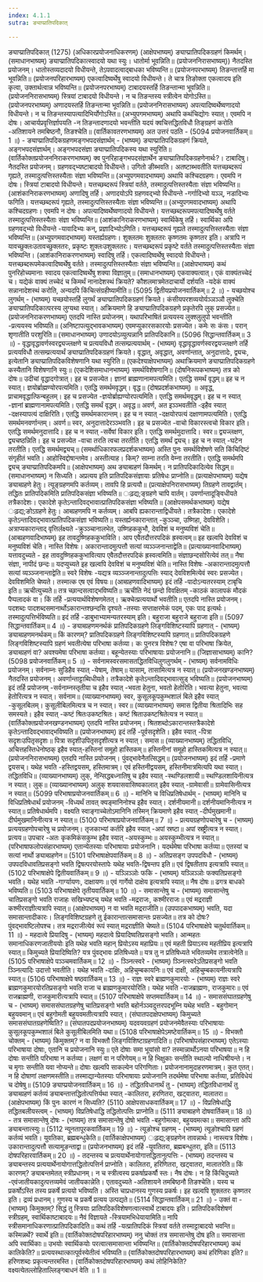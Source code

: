 ```yaml
---
index: 4.1.1
sutra: ङ्याप्प्रातिपदिकात्

---
```

 ङ्याप्प्रातिपदिकात् (1275) (अधिकारप्रयोजनाधिकरणम्) (आक्षेपभाष्यम्) ङ्याप्प्रातिपदिकग्रहणं किमर्थम्। (समाधानभाष्यम्) ङ्याप्प्रातिपदिकात्स्वादयो यथा स्युः। धातोर्मा भूवन्निति॥ (प्रयोजननिरासभाष्यम्)) नैतदस्ति प्रयोजनम्। धातोस्तव्यदादयो विधीयन्ते, तेऽपवादत्वाद्बाधका भविष्यन्ति॥ (प्रयोजनपरभाष्यम्) तिङन्तात्तर्हि मा भूवन्निति॥ (प्रयोजनपरिहारभाष्यम्) एकत्वादिष्वर्थेषु स्वादयो विधीयन्ते। ते चात्र तिङोक्ता एकत्वादय इति कृत्वा, उक्तार्थत्वान्न भविष्यन्ति॥ (प्रयोजनपरभाष्यम्) टाबादयस्तर्हि तिङन्तान्मा भूवन्निति॥ (प्रयोजननिरासभाष्यम्) स्त्रियां टाबादयो विधीयन्ते। न च तिङन्तस्य स्त्रीत्वेन योगोऽस्ति॥ (प्रयोजनपरभाष्यम्) अणादयस्तर्हि तिङन्तान्मा भूवन्निति॥ (प्रयोजननिरासभाष्यम्) अपत्यादिष्वर्थेष्वणादयो विधीयन्ते। न च तिङन्तस्यापत्यादिभिर्योगोऽस्ति॥ (अभ्युपगमभाष्यम्) अथापि कथंचिद्योगः स्यात्। एवमपि न दोषः। आचार्यप्रवृत्तिर्ज्ञापयति -न तिङन्तादणादयो भवन्तीति यदयं क्वचित्तद्धितविधौ तिङ्ग्रहणं करोति -अतिशायने तमबिष्ठनौ, तिङश्चेति॥ (वार्तिकावतरणभाष्यम्) अत उत्तरं पठति - (5094 प्रयोजनवार्तिकम्॥ 1 ॥) - ङ्याप्प्रातिपदिकग्रहणमङ्गभपदसंज्ञार्थम् - (भाष्यम्) ङ्याप्प्रातिपदिकग्रहणं क्रियते, अङ्गभपदसंज्ञार्थम्। अङ्गभपदसंज्ञा ङ्याप्प्रातिपदिकस्य यथा स्युरिति॥ (वार्तिकोक्तप्रयोजननिराकरणभाष्यम्) क्व पुनरिहाङ्गभपदसंज्ञार्थेन ङ्याप्प्रातिपदिकग्रहणेनार्थः?। टाबादिषु। नैतदस्ति प्रयोजनम्। ग्रहणवद्भ्यष्टाबादयो विधीयन्ते। उगितो ङीब्भवति। अतष्टाब्भवतीति यत्तच्छब्दरूपं गृह्यते, तस्मादुत्पत्तिस्तस्यैताः संज्ञा भविष्यन्ति॥ (अभ्युपगमवादभाष्यम्) अथापि कश्चिदग्रहणः। एवमपि न दोषः। स्त्रियां टाबादयो विधीयन्ते। यत्तच्छब्दरूपं स्त्रियां वर्तते, तस्मादुत्पत्तिस्तस्यैताः संज्ञा भविष्यन्ति॥ (आशंकानिराकरणभाष्यम्) अणादिषु तर्हि। अणादयोऽपि ग्रहणवद्भ्यो विधीयन्ते -गर्गादिभ्यो यञ्ञ्, नडादिभ्यः फगिति। यत्तच्छब्दरूपं गृह्यते, तस्मादुत्पत्तिस्तस्यैताः संज्ञा भविष्यन्ति॥ (अभ्युपगमवादभाष्यम्) अथापि कश्चिदग्रहणः। एवमपि न दोषः। अपत्यादिष्वर्थेष्वणादयो विधीयन्ते। यत्तच्छब्दरूपमपत्यादिष्वर्थेषु वर्तते तस्मादुत्पत्तिस्तस्यैताः संज्ञा भविष्यन्ति॥ (आशंकानिराकरणभाष्यम्) स्वार्थिकेषु तर्हि। स्वार्थिका अपि ग्रहणवद्भ्यो विधीयन्ते -यावादिभ्यः कन्, प्रज्ञादिभ्योऽणिति। यत्तच्छब्दरूपं गृह्यते तस्मादुत्पत्तिस्तस्यैताः संज्ञा भविष्यन्ति॥ (अभ्युपगमवादभाष्यम्) यस्तर्ह्यग्रहणः। शुक्लतमः शुक्लतरः कृष्णतमः कृष्णतर इति। अत्रापि न यावच्छुक्लःउतावच्छुक्लतरः, प्रकृष्टः शुक्लःउशुक्लतरः। यत्तच्छब्दरूपं प्रकृष्टे वर्तते तस्मादुत्पत्तिस्तस्यैताः संज्ञा भविष्यन्ति। (आशंकानिराकरणभाष्यम्) स्वादिषु तर्हि। एकत्वादिष्वर्थेषु स्वादयो विधीयन्ते। यत्तच्छब्दरूपमेकत्वादिष्वर्थेषु वर्तते। तस्मादुत्पत्तिस्तस्यैताः संज्ञा भविष्यन्ति॥ (आक्षेपभाष्यम्) कथं पुनरिहोच्यमानाः स्वादय एकत्वादिष्वर्थेषु शक्या विज्ञातुम्॥ (समाधानभाष्यम्) एकवाक्यत्वात्। एकं वाक्यंतच्चेदं च। यद्येकं वाक्यं तच्चेदं च किमर्थं नानादेशस्थं क्रियते? कौशलमात्रमेतदाचार्यो दर्शयति -यदेकं वाक्यं सन्नानादेशस्थं करोति, अन्यदपि किंचित्संग्रहीष्यामीति॥ (5095 द्वितीयप्रयोजनवार्तिकम्॥ 2 ॥) - यच्छयोश्च लुगर्थम् - (भाष्यम्) यच्छयोस्तर्हि लुगर्थं ङ्याप्प्रातिपदिकग्रहणं क्रियते। कंसीयपरशव्ययोर्यञ्ञञ्ञौ लुक्चेति ङ्याप्प्रातिपदिकात्परस्य लुग्यथा स्यात्। अक्रियमाणे हि ङ्याप्प्रातिपदिकग्रहणे प्रकृतेरपि लुक् प्रसज्येत॥ (प्रयोजननिराकरणभाष्यम्) एतदपि नास्ति प्रयोजनम्। यथापरिभाषितं प्रत्ययस्य लुक्श्लुलुपो भवन्तीति -प्रत्ययस्य भविष्यति॥ (अनिष्टापत्युद्भावकभाष्यम्) एवमप्युकारसकारयोः प्रसज्येत। कमेः सः कंसः। परान् शृणातीति परशुरिति॥ (समाधानभाष्यम्) उणादयोऽव्युत्पन्नानि प्रातिपदिकानि॥ (5096 सिद्धान्तवार्तिकम्॥ 3 ॥) - वृद्धावृद्धावर्णस्वरद्व्यज्लक्षणे च प्रत्ययविधौ तत्सम्प्रत्ययार्थम् - (भाष्यम्) वृद्धावृद्धावर्णस्वरद्वयज्लक्षणे तर्हि प्रत्ययविधौ तत्सम्प्रत्ययार्थं ङ्याप्प्रातिपदिकग्रहणं क्रियते। वृद्धात्, अवृद्धात्, अवर्णान्तात्, अनुदात्तादेः, द्व्यचः, इत्येतानि ङ्याप्प्रातिपदिकविशेषणानि यथा स्युरिति॥ (एकदेश्याक्षेपभाष्यम्) अथाक्रियमाणे ङ्याप्प्रातिपदिकग्रहणे कस्यैतानि विशेषणानि स्युः॥ (एकदेशिसमाधानभाष्यम्) समर्थविशेषणानि॥ (दोषनिरूपकभाष्यम्) तत्र को दोषः॥ उदीचां वृद्धादगोत्रात्। इह च प्रसज्येत। ज्ञानां ब्राह्मणानामपत्यमिति। एतद्धि समर्थं वृद्धम्॥ इह च न स्यात्। ज्ञयोर्ब्राह्मण्योरपत्यमिति। एतद्धि समर्थमवृद्धम्। वृद्ध॥ (दोषप्रदर्शकभाष्यम्) ॥ अवृद्ध, प्राचामवृद्धात्फिन्बहुलम्। इह च प्रसज्येत -ज्ञयोर्ब्राह्यण्योरपत्यमिति। एतद्धि समर्थमवृद्धम्। इह च न स्यात् -ज्ञानां ब्राह्मणानामपत्यमिति। एतद्धि समर्थं वृद्धम्। अवृद्ध॥ अवर्ण, अत इञ्ञ्भवतीति -ःइहैव स्यात् -दक्षस्यापत्यं दाक्षिरिति। एतद्धि समर्थमकारान्तम्। इह च न स्यात् -दक्षयोरपत्यं दक्षाणामपत्यमिति। एतद्धि समर्थमनवर्णान्तम्। अवर्ण॥ स्वर, अनुदात्तादेरञ्ञ्भवति। इह च प्रसज्येत -वाचो विकारस्त्वचो विकार इति। एतद्धि समर्थमनुदात्तादि। इह च न स्यात् -सर्वेषां विकार इति। एतद्धि समर्थमुदात्तादि। स्वर॥ द्व्यज्लक्षण, द्व्यचष्ठन्निति। इह च प्रसज्येत -वाचा तरति त्वचा तरतीति। एतद्धि समर्थं द्व्यच्। इह च न स्यात् -घटेन तरतीति। एतद्धि समर्थमद्व्यच्॥ (समर्थाधिकारफलप्रदर्शकभाष्यम्) अस्ति पुनः समर्थविशेषणे सति किंचिदिष्टं संगृहीतं भवति। आहोस्विद्दोषान्तमेव। अस्तीत्याह। किम्? साम्ना तरति वेम्ना तरतीति। एतद्धि समर्थमपि द्व्यच् ङ्याप्प्रातिपदिकमपि॥ (आक्षेपभाष्यम्) अथ ङ्याब्ग्रहणं किमर्थम्। न प्रातिपदिकादित्येव सिद्धम्॥ (समाधानभाष्यम्) न सिध्यति। अप्रत्यय इति प्रातिपदिकसंज्ञायाः प्रतिषेधः प्राप्नोति॥ (प्रत्याक्षेपभाष्यम्) यद्येष ङ्याब्ग्रहणे हेतुः। त्यूङ्ग्रहणमपि कर्तव्यम्। तावपि हि प्रत्ययौ॥ (प्रत्याक्षेपनिरासभाष्यम्) तिग्रहणे तावद्वार्तम्। तद्धितः प्रातिपदिकमिति प्रातिपदिकसंज्ञा भविष्यति॥ ःढ़द्य;ङ्ग्रहणे चापि वार्तम्। उवर्णान्तादूङि्वधीयते तत्रैकादेशः। एकादेशे कृतेऽन्तादिवद्भावात्प्रातिपदिकसंज्ञा भविष्यति॥ (आक्षेपसमर्थकभाष्यम्) यद्येष ःढ़द्य;ङोऽग्रहणे हेतुः। आब्ग्रहणमपि न कर्तव्यम्। आबपि ह्यकारान्ताद्विधीयते। तत्रैकादेशः। एकादेशे कृतेऽन्तादिवद्भावात्प्रातिपदिकसंज्ञा भविष्यति॥ यस्तर्ह्यनकारान्तात् -कुञ्ञ्चा, उष्णिहा, देवविशेति। अत्राप्यकारान्ताद् वृत्तिर्लक्ष्यते -क्रुञ्ञ्चानालभेत, उष्णिहककुभौ, देवविशं च मनुष्यविशं चेति॥ (आब्ग्रहणवादिभाष्यम्) इह तावदुष्णिहककुभाविति। आप एवैतदौत्तरपदिकं ह्रस्वत्वम्॥ इह खल्वपि देवविशं च मनुष्यविशं चेति। नास्ति विशेषः। अकारान्तादमुत्पत्तौ सत्यां व्यञ्ञ्जनान्ताद्वेति॥ (प्रत्याख्यानवादिभाष्यम्) यत्तावदुच्यते - इह तावदुष्णिहककुभावित्याप एवैतदौत्तरपदिकं ह्रस्वत्वमिति॥ संज्ञाछन्दसोरित्येवं तत्॥ नैषा संज्ञा, नापीदं छन्दः॥ यदप्युच्यते इह खल्वपि देवविशं च मनुष्यविशं चेति॥ नास्ति विशेषः -अकारान्तादमुत्पत्तौ सत्यां व्यञ्ञ्जनान्ताद्वेति॥ स्वरे विशेषः -यद्यत्र व्यञ्ञ्जनान्तादुत्पत्तिः स्याद् देवविशमित्येवं स्वरः प्रसज्येत। देवविशमिति चेष्यते। तस्मात्क एष एवं विषयः॥ (आब्ग्रहणवादिभाष्यम्) इदं तर्हि -पादोऽन्यतरस्याम् टाबृचि इति॥ ऋचीत्युच्यते॥ तत्र च्छान्दसत्वाद्भविष्यति॥ ऋचीति नेदं छन्दो विवक्षितम् -काठकं कालापकं मौदकं पैप्पलादकं वा। किं तर्हि -प्रत्ययार्थविशेषणमेतत्। ऋक्चेत्प्रत्ययार्थो भवतीति॥ एतदपि नास्ति प्रयोजनम्। पदशब्दः पादशब्दसमानार्थोऽकारान्तश्छन्दसि दृश्यते -तस्याः सप्ताक्षरमेकं पदम्, एकः पाद इत्यर्थः। तस्मादुत्पत्तिर्भविष्यति॥ इदं तर्हि -डाबुभाभ्यामन्यतरस्याम् इति। बहुराजा बहुराजे बहुराजा इति॥ (5097 सिद्धान्तवार्तिकम्॥ 4 ॥) - ङ्याब्ग्रहणमनर्थकं प्रातिपदिकग्रहणे लिङ्गविशिष्टस्यापि ग्रहणात् - (भाष्यम्) ङ्याब्ग्रहणमनर्थकम्॥ किं कारणम्? प्रातिपदिकग्रहणे लिङ्गविशिष्टस्यापि ग्रहणात्॥ प्रातिपदिकग्रहणे लिङ्गविशिष्टस्यापि ग्रहणं भवतीत्येषा परिभाषा कर्तव्या। कः पुनरत्र विशेषः? एषा वा परिभाषा क्रियेत, ङ्याब्ग्रहणं वा? अवश्यमेषा परिभाषा कर्तव्या। बहून्येतस्याः परिभाषायाः प्रयोजनानि॥ (जिज्ञासाभाष्यम्) कानि? (5098 प्रयोजनवार्तिकम्॥ 5 ॥) - सर्वनामस्वरसमासतद्धितविधिलुगलुगर्थम् - (भाष्यम्) सर्वनामविधिः प्रयोजनम्। सर्वनाम्नः सुडिहैव स्यात् -येषाम्, तेषाम्॥ यासाम्, तासामित्यत्र न स्यात्॥ (प्रयोजनखण्डनभाष्यम्) नैतदस्ति प्रयोजनम्। अवर्णान्ताट्टाब्विधीयते। तत्रैकादेशे कृतेऽन्तादिवद्भावात्सुड् भविष्यति॥ (प्रयोजनभाष्यम्) इदं तर्हि प्रयोजनम् -सर्वनाम्नस्तृतीया च इहैव स्यात् -भवता हेतुना, भवतो हेतोरिति। भवत्या हेतुना, भवत्या हेतोरित्यत्र न स्यात्। सर्वनाम॥ (व्याख्यानभाष्यम्) स्वर, कुसूलकूपकुम्भशालं बिले इहैव स्यात् -कुसूलबिलम्। कुसूलीबिलमित्यत्र च न स्यात्। स्वर॥ (व्याख्यानभाष्यम्) समास द्वितीया श्रितादिभिः सह समस्यते। इहैव स्यात् -कष्टं श्रितःउकष्टश्रितः। कष्टं श्रिताउकष्टश्रितेत्यत्र न स्यात्॥ (वार्तिकोक्तप्रयोजनखण्डनभाष्यम्) एतदपि नास्ति प्रयोजनम्। श्रितशब्दोऽकारान्तस्तत्रैकादेशे कृतेऽन्तादिवद्भावाद्भविष्यति॥ (प्रयोजनभाष्यम्) इदं तर्हि -पूर्वसदृशेति। इहैव स्यात् -पित्रा सदृशःउपितृसदृशः॥ पित्रा सदृशीउपितृसदृशीत्यत्र न स्यात्। समास॥ (व्याख्यानभाष्यम्) तद्धितविधि, अचित्तहस्तिधेनोष्ठक् इहैव स्यात्-हस्तिनां समूहो हास्तिकम्॥ हस्तिनीनां समूहो हास्तिकमित्यत्र न स्यात्॥ (प्रयोजननिरासभाष्यम्) एतदपि नास्ति प्रयोजनम्। पुंवद्भावेनैतत्सिद्धम्॥ (प्रयोजनभाष्यम्) इदं तर्हि -प्रमाणे द्वयसच्। यथेह भवति -हस्तिद्वयसम्, हस्तिमात्रम्। एवं हस्तिनीद्वयसम्, हस्तिनीमात्रमित्यपि यथा स्यात्। तद्धितविधि॥ (व्याख्यानभाष्यम्) लुक्, नेन्सिद्धबध्नातिषु च इहैव स्यात् -स्थण्डिलशायी॥ स्थण्डिलशायिनीत्यत्र न स्यात्। लुक्॥ (व्याख्यानभाष्यम्) अलुक् शयवासवासिष्वकालात् इहैव स्यात् -ग्रामेवासी॥ ग्रामेवासिनीत्यत्र न स्यात्॥ (5099 परिभाषाप्रयोजनवार्तिकम्॥ 6 ॥) - मानिनि च विधिप्रतिषेधार्थम् - (भाष्यम्) मानिनि च विधिप्रतिषेधार्थं प्रयोजनम् -विध्यर्थं तावत् क्यङ्मानिनोश्च इहैव स्यात्। दर्शनीयमानी॥ दर्शनीयमानिनीत्यत्र न स्यात्॥ प्रतिषेधार्थमपि। वक्ष्यति स्वाङ्गाच्चेतोऽमानिनि तस्मिन् क्रियमाणे इहैव स्यात् -दीर्घमुखमानी॥ दीर्घमुखमानिनीत्यत्र न स्यात्॥ (5100 परिभाषाप्रयोजनवार्तिकम्॥ 7 ॥) - प्रत्ययग्रहणोपचारेषु च - (भाष्यम्) प्रत्ययग्रहणोपचारेषु च प्रयोजनम्। तृजकाभ्यां कर्तरि इहैव स्यात् -अपां स्रष्टा॥ अपां स्रष्ट्रीत्यत्र न स्यात्। प्रत्यय॥ उपचार -अतः कृकमिकंसकुम्भ इहैव स्यात् -अयस्कुम्भः॥ अयस्कुम्भीत्यत्र न स्यात्॥ (परिभाषाफलोपसंहारभाष्यम्) एतान्येतस्याः परिभाषायाः प्रयोजनानि। यदर्थमेषा परिभाषा कर्तव्या॥ एतस्यां च सत्यां नार्थो ङ्याब्ग्रहणेन॥ (5101 परिभाषाक्षेपवार्तिकम्॥ 8 ॥) - अतिप्रसङ्ग उपपदविधौ - (भाष्यम्) उपपदविधावतिप्रसङ्गो भवति द्विषत्परयोस्तापेः यथेह भवति-द्विषन्तप इति॥ एवं द्विषतीताप इत्यत्रापि स्यात्॥ (5102 परिभाषाक्षेपे द्वितीयवार्तिकम्॥ 9 ॥) - यञ्ञिञ्ञोः फकि - (भाष्यम्) यञ्ञिञ्ञोः फक्यतिप्रसङ्गो भवति। यथेह भवति -गार्ग्यायणः, दाक्षायणः॥ एवं गार्गेयो दाक्षेय इत्यत्रापि स्यात्॥ नैष दोषः॥ ढगत्र बाधको भविष्यति॥ (5103 परिभाषाक्षेपे तृतीयवार्तिकम्॥ 10 ॥) - समासान्तेषु च - (भाष्यम्) समासान्तेषु चातिप्रसङ्गो भवति राजाहः सखिभ्यष्टच् यथेह भवति -मद्रराजः, कश्मीरराजः॥ एवं मद्रराज्ञी कश्मीरराज्ञीत्यत्रापि स्यात्॥ (आक्षेपभाष्यम्) न वा भवति मद्रराजीति॥ (उपपादकभाष्यम्) भवति, यदा समासान्तादीकारः। लिङ्गविशिष्टग्रहणे तु ईकारान्तात्समासान्तः प्रसज्येत॥ तत्र को दोषः? पुंवद्भावष्टिलोपश्च। तत्र मद्रराजीत्येवं रूपं स्यात् मद्रराज्ञीति चेष्यते॥ (5104 परिभाषाक्षेपे चतुर्थवार्तिकम्॥ 11 ॥) - महदात्वे प्रियादिषु - (भाष्यम्) महदात्वे प्रियादिष्वतिप्रसङ्गो भवति। आन्महतः समानाधिकरणजातीययोः इति यथेह भवति महान् प्रियोऽस्य महाप्रियः॥ एवं महती प्रियाऽस्य महतीप्रिय इत्यत्रापि स्यात्॥ किमुच्यते प्रियादिष्विति? यत्र पुंवद्भावः प्रतिषिध्यते॥ यत्र तु न प्रतिषिध्यते भवितव्यमेव तत्रात्वेनेति॥ (5105 परिभाषाक्षेपे पञ्ञ्चमवार्तिकम्॥ 12 ॥) - ञ्ञ्नित्स्वरे - (भाष्यम्) ञ्ञ्नित्स्वरेऽतिप्रसङ्गो भवति ञ्ञ्नित्यादिः उदात्तो भवतीति। यथेह भवति -दाक्षिः, अहिचुम्बकायनिः॥ एवं दाक्षी, अहिचुम्बकायनीत्यत्रापि स्यात्॥ (5106 परिभाषाक्षेपे षष्ठवार्तिकम्॥ 13 ॥) - राज्ञः स्वरे ब्राह्मणकुमारयोः - (भाष्यम्) राज्ञः स्वरे ब्राह्मणकुमारयोरतिप्रसङ्गो भवति राजा च ब्राह्मणकुमारयोरिति। यथेह भवति -राजब्राह्मणः, राजकुमारः॥ एवं राजब्राह्मणी, राजकुमारीत्यत्रापि स्यात्॥ (5107 परिभाषाक्षेपे सप्तमवार्तिकम्॥ 14 ॥) - समाससंघातग्रहणेषु च - (भाष्यम्) समाससंघातग्रहणेषु चातिप्रसङ्गो भवति बहोर्नञ्ञ्वदुत्तरपदभूम्नि यथेह भवति - बहुगोमान् बहुयवमान्॥ एवं बहुगोमती बहुयवमतीत्यत्रापि स्यात्। (संघातपदाक्षेपभाष्यम्) किमुच्यते समाससंघातग्रहणेष्विति?॥ (संघातपदप्रयोजनभाष्यम्) यदवयवग्रहणं प्रयोजनमेवैतस्याः परिभाषायाः कुसूलकूपकुम्भशालं बिले कुसूलीबिलमिति यथा॥ (5108 परिभाषाक्षेपेऽमष्टेवार्तिकम्॥ 15 ॥) - विभक्तौ चोक्तम् - (भाष्यम्) किमुक्तम्? न वा विभक्तौ लिङ्गविशिष्टाग्रहणादिति॥ (परिभाषोपसंहारभाष्यम्) एतेऽस्याः परिभाषाया दोषाः, एतानि च प्रयोजनानि स्युः॥ एते दोषाः समा भूयांसो वा? तस्मान्नार्थोऽनया परिभाषया॥ न हि दोषाः सन्तीति परिभाषा न कर्तव्या। लक्षणं वा न परिणेयम्॥ न हि भिक्षुकाः सन्तीति स्थाल्यो नाधिश्रीयन्ते। न च मृगाः सन्तीति यवा नोप्यन्ते॥ दोषाः खल्वपि साकल्येन परिगणिताः। प्रयोजनानामुदाहरणमात्रम्। कुत एतत्। न हि दोषाणां लक्षणमस्तीति॥ तस्माद्यान्येतस्याः परिभाषायाः प्रयोजनानि तदर्थमेषा परिभाषा कर्तव्या, प्रतिविधेयं च दोषेषु॥ (5109 ङ्याप्प्रयोजनवार्तिकम्॥ 16 ॥) - तद्धितविधानार्थं तु - (भाष्यम्) तद्धितविधानार्थं तु ङ्याब्ग्रहणं कर्तव्यं ङ्याबन्तात्तद्धितोत्पत्तिर्यथा स्यात् -कालितरा, हरणितरा, खट्वातरा, मालातरा॥ (आक्षेपभाष्यम्) किं पुनः कारणं न सिध्यति? (5110 आक्षेपसाधकवार्तिकम्॥ 17 ॥) - विप्रतिषेधाद्धि तद्धितबलीयस्त्वम् - (भाष्यम्) विप्रतिषेधाद्धि तद्धितोत्पत्तिः प्राप्नोति॥ (5111 ङ्याब्ग्रहणे दोषवार्तिकम्॥ 18 ॥) - तत्र समासान्तेषु दोषः - (भाष्यम्) तत्र समासान्तेषु दोषो भवति -बहुगोमत्का, बहुयवमत्का॥ समासान्ता अपि ङ्याबन्तात्स्युः॥ (5112 न्यूनतापूरकवार्तिकम्॥ 19 ॥) - त्यूङोश्च ग्रहणम् - (भाष्यम्) त्यूङोश्चापि ग्रहणं कर्तव्यं भवति। युवतिका, ब्रह्मबन्धुकेति॥ (वार्तिकाक्षेपभाष्यम्) ःढ़द्य;ङ्ग्रहणेन तावन्नार्थः। नास्त्यत्र विशेषः। उकारान्तादुत्पत्तौ सत्यामूङन्ताद्वा॥ (प्रयोजनभाष्यम्) इदं तर्हि -युवतितरा, ब्रह्मबन्धुतरा, इति॥ (5113 दोषपरिहारवार्तिकम्॥ 20 ॥) - तदन्तस्य च प्रत्ययार्थेनायोगात्तद्धितानुत्पत्तिः - (भाष्यम्) तदन्तस्य च ङ्याबन्तस्य प्रत्ययार्थेनायोगात्तद्धितोत्पत्तिर्न प्राप्नोति। कालितरा, हरिणितरा, खट्वातरा, मालातरेति॥ किं कारणम्? ङ्याबन्तमेतत् स्त्रीप्रधानम्। न च स्त्रीत्वस्य प्रकर्षाप्रकर्षौ स्तः। नैष दोषः। न हि किंचिदुच्यते -एवंजातीयकादुत्पत्तव्यमेवं जातीयकान्नेति। एतावदुच्यते -अतिशायने तमबिष्ठनौ तिङश्चेति। यस्य च प्रकर्षोऽस्ति तस्य प्रकर्षे प्रत्ययो भविष्यति। अस्ति चाप्रधानस्य गुणस्य प्रकर्षः। इह खल्वपि शुक्लतरः कृष्णतर इति। द्रव्यं प्रधानम्। गुणस्य च प्रकर्षे प्रत्यय उत्पद्यते॥ (5114 सिद्धान्तवार्तिकम्॥ 21 ॥) - उक्तं वा - (भाष्यम्) किमुक्तम्? सिद्धं तु स्त्रियाः प्रातिपदिकविशेषणत्वात्स्वार्थे टाबादयः इति। प्रातिपदिकविशेषणं स्त्रीग्रहम्, स्वार्थिकाष्टाबादयः॥ नैवं विज्ञायते -स्त्रियामभिधेयायामिति॥ नापि स्त्रीसमानाधिकरणात्प्रातिपदिकादिति॥ कथं तर्हि -यत्प्रातिपदिकं स्त्रियां वर्तते तस्माट्टाबादयो भवन्ति॥ कस्मिन्नर्थे? स्वार्थे इति॥ (वार्तिकोक्तदोषपरिहारभाष्यम्) ननु चोक्तं तत्र समासान्तेषु दोष इति॥ समासान्ता अपि स्वार्थिकाः॥ उभयोः स्वार्थिकयोः परत्वात्समासान्ता भविष्यन्ति॥ (वार्तिकोक्तदोषपरिहारभाष्यम्) कथं कालिकेति?॥ प्रत्ययस्थात्कात्पूर्वस्येतीत्वं भविष्यति॥ (वार्तिकोक्तदोषपरिहारभाष्यम्) कथं हरिणिका इति?॥ हरिणशब्दः प्रकृत्यन्तरमस्ति। (वार्तिकोक्तदोषपरिहारभाष्यम्) कथं लोहिनिकेति? वक्ष्यत्येतल्लोहिताल्लिङ्गबाधनं वेति ॥ 1 ॥ 